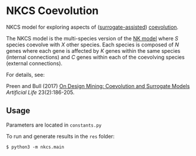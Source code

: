 # NKCS Coevolution

NKCS model for exploring aspects of ([surrogate-assisted](https://en.wikipedia.org/wiki/Surrogate_model)) [coevolution](https://en.wikipedia.org/wiki/Cooperative_coevolution).

The NKCS model is the multi-species version of the [NK model](https://en.wikipedia.org/wiki/NK_model) where $S$ species coevolve with $X$ other species. Each species is composed of $N$ genes where each gene is affected by $K$ genes within the same species (internal connections) and $C$ genes within each of the coevolving species (external connections).

For details, see:

Preen and Bull (2017) [On Design Mining: Coevolution and Surrogate Models](https://arxiv.org/abs/1506.08781) *Artificial Life* 23(2):186-205.

## Usage

Parameters are located in `constants.py`

To run and generate results in the `res` folder:

```
$ python3 -m nkcs.main
```

